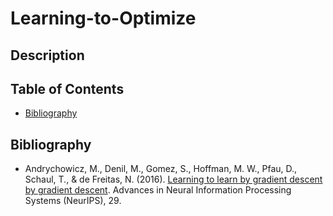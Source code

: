 # Learning-to-Optimize

## Description


## Table of Contents

- [Bibliography](#bibliography)

## Bibliography

- Andrychowicz, M., Denil, M., Gomez, S., Hoffman, M. W., Pfau, D., Schaul, T., & de Freitas, N. (2016). [Learning to learn by gradient descent by gradient descent](https://arxiv.org/abs/1606.04474). Advances in Neural Information Processing Systems (NeurIPS), 29.